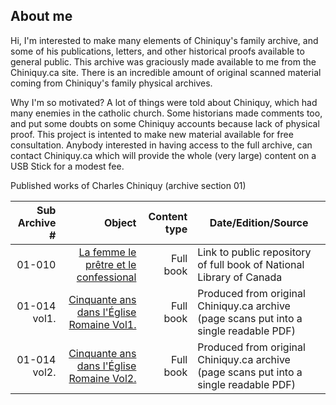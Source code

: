 
<!---
CharlesChiniquyFamilyArchives/CharlesChiniquyFamilyArchives is a repository because its `README.md` (this file) appears on your GitHub profile.
You can click the Preview link to take a look at your changes.
--->

## About me

Hi, I'm interested to make many elements of Chiniquy's family archive, and some of his publications, letters, and other historical proofs available to general public.
This archive was graciously made available to me from the Chiniquy.ca site.  There is an incredible amount of original scanned material coming from Chiniquy's family physical archives.

Why I'm so motivated? A lot of things were told about Chiniquy, which had many enemies in the catholic church. Some historians made comments too, and put some doubts on some Chiniquy accounts because lack of physical proof. This project is intented to make new material available for free consultation.
Anybody interested in having access to the full archive, can contact Chiniquy.ca which will provide the whole (very large) content on a USB Stick for a modest fee.

<summary>
Published works of Charles Chiniquy (archive section 01)

| Sub Archive # | Object  | Content type | Date/Edition/Source | 
|--------------:|--------:| ------------:|---------------------|
|01-010         | [La femme le prêtre et le confessional](https://drive.google.com/drive/folders/1FUGxyIMLANPORx5LjeY_LP2I4h9Ob5uy?usp=share_link) | Full book | Link to public repository of full book of National Library of Canada |
|01-014 vol1.   | [Cinquante ans dans l'Église Romaine Vol1.](https://drive.google.com/file/d/19kMD_S9EltZEcKkh6wrpD9UEGvcnf7Rd/view?usp=share_link) | Full book | Produced from original Chiniquy.ca archive (page scans put into a single readable PDF) |
|01-014 vol2.   | [Cinquante ans dans l'Église Romaine Vol2.](https://drive.google.com/file/d/1Ny1sLOCVvem5xOO1cNM-YgSJ8ED7ub1F/view?usp=share_link) | Full book | Produced from original Chiniquy.ca archive (page scans put into a single readable PDF) |
